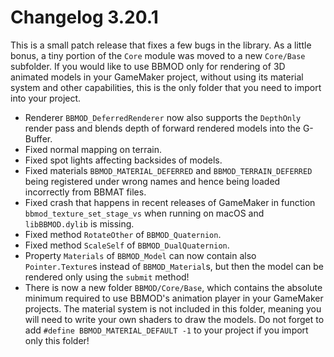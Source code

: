 # Changelog 3.20.1
This is a small patch release that fixes a few bugs in the library. As a little bonus, a tiny portion of the `Core` module was moved to a new `Core/Base` subfolder. If you would like to use BBMOD only for rendering of 3D animated models in your GameMaker project, without using its material system and other capabilities, this is the only folder that you need to import into your project.

* Renderer `BBMOD_DeferredRenderer` now also supports the `DepthOnly` render pass and blends depth of forward rendered models into the G-Buffer.
* Fixed normal mapping on terrain.
* Fixed spot lights affecting backsides of models.
* Fixed materials `BBMOD_MATERIAL_DEFERRED` and `BBMOD_TERRAIN_DEFERRED` being registered under wrong names and hence being loaded incorrectly from BBMAT files.
* Fixed crash that happens in recent releases of GameMaker in function `bbmod_texture_set_stage_vs` when running on macOS and `libBBMOD.dylib` is missing.
* Fixed method `RotateOther` of `BBMOD_Quaternion`.
* Fixed method `ScaleSelf` of `BBMOD_DualQuaternion`.
* Property `Materials` of `BBMOD_Model` can now contain also `Pointer.Texture`s instead of `BBMOD_Material`s, but then the model can be rendered only using the `submit` method!
* There is now a new folder `BBMOD/Core/Base`, which contains the absolute minimum required to use BBMOD's animation player in your GameMaker projects. The material system is not included in this folder, meaning you will need to write your own shaders to draw the models. Do not forget to add `#define BBMOD_MATERIAL_DEFAULT -1` to your project if you import only this folder!
